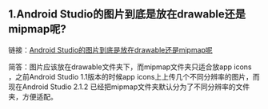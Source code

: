 ## 1.Android Studio的图片到底是放在drawable还是mipmap呢?
链接：[Android Studio的图片到底是放在drawable还是mipmap呢](https://www.jianshu.com/p/991c29a5e2b3)

简答：图片应该放在drawable文件夹下，而mipmap文件夹只适合放app icons ，之前Android Studio 1.1版本的时候app icons上上传几个不同分辨率的图片，而现在Android Studio 2.1.2 已经把mipmap文件夹默认分为了不同分辨率的文件夹，方便适配。
